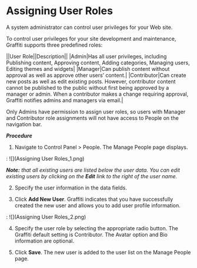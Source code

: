 # Assigning User Roles
A system administrator can control user privileges for your Web site.

To control user privileges for your site development and maintenance, Graffiti supports three predefined roles:

||User Role||Description||
|Admin|Has all user privileges, including Publishing content, Approving content, Adding categories, Managing users, Editing themes and widgets|
|Manager|Can publish content without approval as well as approve other users’ content.|
|Contributor|Can create new posts as well as edit existing posts. However, contributor content cannot be published to the public without first being approved by a manager or admin. When a contributor makes a change requiring approval, Graffiti notifies admins and managers via email.|

Only Admins have permission to assign user roles, so users with Manager and Contributor role assignments will not have access to People on the navigation bar.

_**Procedure**_

1. Navigate to Control Panel > People. The Manage People page displays.

: ![](Assigning User Roles_1.png)

_**Note:** that all existing users are listed below the user data. You can edit existing users by clicking on the **Edit** link to the right of the user name._

2. Specify the user information in the data fields.

3. Click **Add New User**. Graffiti indicates that you have successfully created the new user and allows you to add user profile information. 

: ![](Assigning User Roles_2.png)

4. Specify the user role by selecting the appropriate radio button. The Graffiti default setting is Contributor. The Avatar option and Bio information are optional. 

5. Click **Save**. The new user is added to the user list on the Manage People page. 